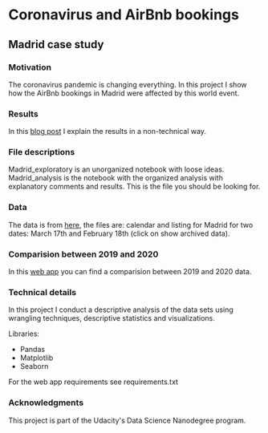 # Coronavirus and AirBnb bookings
## Madrid case study

### Motivation
The coronavirus pandemic is changing everything. In this project I show how the AirBnb bookings in Madrid were affected by this world event.

### Results
In this [blog post](https://medium.com/@caro.negrelli/coronavirus-and-airbnb-bookings-c2cb286de679) I explain the results in a non-technical way.

### File descriptions
Madrid_exploratory is an unorganized notebook with loose ideas.
Madrid_analysis is the notebook with the organized analysis with explanatory comments and results. This is the file you should be looking for.

### Data
The data is from [here](http://insideairbnb.com/get-the-data.html), the files are: calendar and listing for Madrid for two dates: March 17th and February 18th (click on show archived data).

### Comparision between 2019 and 2020
In this [web app](https://cnegrelli-trial.herokuapp.com/) you can find a comparision between 2019 and 2020 data.

### Technical details
In this project I conduct a descriptive analysis of the data sets using wrangling techniques, descriptive statistics and visualizations.

Libraries:
- Pandas
- Matplotlib
- Seaborn

For the web app requirements see requirements.txt

### Acknowledgments
This project is part of the Udacity's Data Science Nanodegree program.
